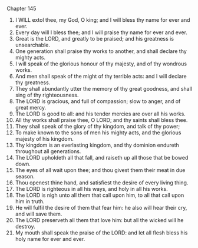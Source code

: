 

Chapter 145

1. I WILL extol thee, my God, O king; and I will bless thy name for ever and ever.
2. Every day will I bless thee; and I will praise thy name for ever and ever.
3. Great is the LORD, and greatly to be praised; and his greatness is unsearchable.
4. One generation shall praise thy works to another, and shall declare thy mighty acts.
5. I will speak of the glorious honour of thy majesty, and of thy wondrous works.
6. And men shall speak of the might of thy terrible acts: and I will declare thy greatness.
7. They shall abundantly utter the memory of thy great goodness, and shall sing of thy righteousness.
8. The LORD is gracious, and full of compassion; slow to anger, and of great mercy.
9. The LORD is good to all: and his tender mercies are over all his works.
10. All thy works shall praise thee, O LORD; and thy saints shall bless thee.
11. They shall speak of the glory of thy kingdom, and talk of thy power;
12. To make known to the sons of men his mighty acts, and the glorious majesty of his kingdom.
13. Thy kingdom is an everlasting kingdom, and thy dominion endureth throughout all generations.
14. The LORD upholdeth all that fall, and raiseth up all those that be bowed down.
15. The eyes of all wait upon thee; and thou givest them their meat in due season.
16. Thou openest thine hand, and satisfiest the desire of every living thing.
17. The LORD is righteous in all his ways, and holy in all his works.
18. The LORD is nigh unto all them that call upon him, to all that call upon him in truth.
19. He will fulfil the desire of them that fear him: he also will hear their cry, and will save them.
20. The LORD preserveth all them that love him: but all the wicked will he destroy.
21. My mouth shall speak the praise of the LORD: and let all flesh bless his holy name for ever and ever.
